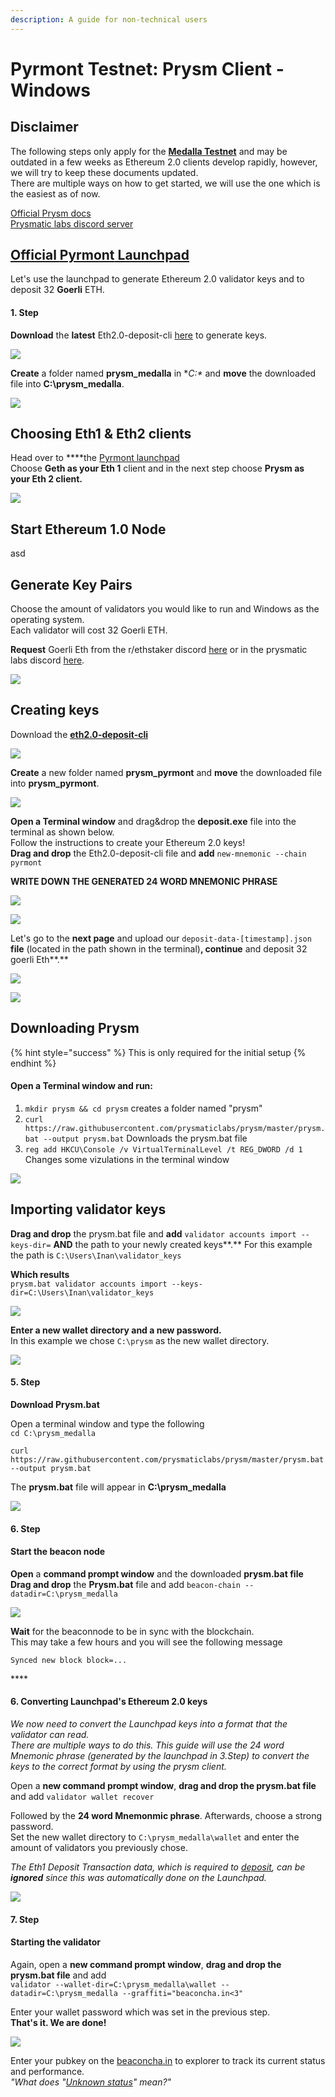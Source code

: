 ```yaml
---
description: A guide for non-technical users
---
```


# Pyrmont Testnet: Prysm Client - Windows

## Disclaimer

The following steps only apply for the [**Medalla Testnet**](https://beaconcha.in/) and may be outdated in a few weeks as Ethereum 2.0 clients develop rapidly, however, we will try to keep these documents updated.  
There are multiple ways on how to get started, we will use the one which is the easiest as of now.    
  
[Official Prysm docs](https://docs.prylabs.network/docs/getting-started)  
[Prysmatic labs discord server](https://discord.gg/wJW7Rjk)

## [Official **Pyrmont** Launchpad](https://pyrmont.launchpad.ethereum.org/)

Let's use the launchpad to generate Ethereum 2.0 validator keys and to deposit 32 **Goerli** ETH.

#### 1. Step

**Download** the **latest** Eth2.0-deposit-cli [here](https://github.com/ethereum/eth2.0-deposit-cli/releases/) to generate keys.

![](../../.gitbook/assets/image%20%28153%29.png)

**Create** a folder named **prysm\_medalla** in **C:\** and **move** the downloaded file into **C:\prysm\_medalla**.

![](../../.gitbook/assets/2020-08-05_11-39-50.gif)

##  **Choosing Eth1 & Eth2 clients**

Head over to ****the [Pyrmont launchpad](https://pyrmont.launchpad.ethereum.org/)  
Choose **Geth as your Eth 1** client and in the next step choose **Prysm as your Eth 2 client.**

![](../../.gitbook/assets/image%20%28184%29.png)

## **Start Ethereum 1.0 Node**

asd

## **Generate Key Pairs**

Choose the amount of validators you would like to run and Windows as the operating system.  
Each validator will cost 32 Goerli ETH.  
  
**Request** Goerli Eth from the r/ethstaker discord [here](https://discord.gg/3fAHvPD) or in the prysmatic labs discord [here](https://discord.gg/gmSMfrF).

![](../../.gitbook/assets/image%20%28158%29.png)

## Creating keys

Download the [**eth2.0-deposit-cli**](https://github.com/ethereum/eth2.0-deposit-cli)

![](../../.gitbook/assets/image%20%28186%29.png)

**Create** a new folder named **prysm\_pyrmont** and **move** the downloaded file into **prysm\_pyrmont**.

![](../../.gitbook/assets/2020-11-18_12-02-09.gif)



**Open a Terminal window** and drag&drop the **deposit.exe** file into the terminal as shown below.  
Follow the instructions to create your Ethereum 2.0 keys!  
**Drag and drop** the Eth2.0-deposit-cli file and **add** `new-mnemonic --chain pyrmont`

**WRITE DOWN THE GENERATED 24 WORD MNEMONIC PHRASE** 

![](../../.gitbook/assets/2020-11-18_12-17-59.gif)

![](../../.gitbook/assets/grafik%20%286%29.png)

Let's go to the **next page** and upload our `deposit-data-[timestamp].json` **file** \(located in the path shown in the terminal\)**, continue** and deposit 32 goerli Eth**.**  


![](../../.gitbook/assets/2020-08-05_12-34-29.gif)

![](../../.gitbook/assets/grafik%20%283%29.png)

## Downloading Prysm

{% hint style="success" %}
This is only required for the initial setup
{% endhint %}

#### Open a Terminal window and run: 

1.  `mkdir prysm && cd prysm`  creates a folder named "prysm" 
2. `curl https://raw.githubusercontent.com/prysmaticlabs/prysm/master/prysm.bat --output prysm.bat` Downloads the prysm.bat file 
3. `reg add HKCU\Console /v VirtualTerminalLevel /t REG_DWORD /d 1` Changes some vizulations in the terminal window

![](../../.gitbook/assets/grafik%20%284%29.png)

## Importing validator keys 

**Drag and drop** the prysm.bat file and **add** `validator accounts import --keys-dir=` **AND** the path to your newly created keys**.** For this example the path is `C:\Users\Inan\validator_keys`

**Which results**   
`prysm.bat validator accounts import --keys-dir=C:\Users\Inan\validator_keys`

![](../../.gitbook/assets/2020-11-19_12-10-45.gif)

**Enter a new wallet directory and a new password.**   
In this example we chose `C:\prysm` as the new wallet directory.

![](../../.gitbook/assets/grafik.png)



#### **5. Step**

**Download Prysm.bat**  
  
Open a terminal window and type the following  
`cd C:\prysm_medalla`  
  
`curl https://raw.githubusercontent.com/prysmaticlabs/prysm/master/prysm.bat --output prysm.bat`

The **prysm.bat** file will appear in **C:\prysm\_medalla**

![](../../.gitbook/assets/prysmbatdownload%20%281%29.png)

#### 6. Step

#### Start the beacon node

**Open** a **command prompt window** and the downloaded **prysm.bat file  
Drag and drop** the **Prysm.bat** file and add `beacon-chain --datadir=C:\prysm_medalla`

![](../../.gitbook/assets/2020-08-05_13-11-27.gif)

**Wait** for the beaconnode to be in sync with the blockchain.   
This may take a few hours and you will see the following message  
  
`Synced new block block=...`

\*\*\*\*

#### **6. Converting Launchpad's Ethereum 2.0 keys** 

_We now need to convert the Launchpad keys into a format that the validator can read.   
There are multiple ways to do this. This guide will use the 24 word Mnemonic phrase \(generated by the launchpad in 3.Step\) to convert the keys to the correct format by using the prysm client._  
  
Open a **new command prompt window**, **drag and drop the prysm.bat file** and add `validator wallet recover`

Followed by the **24 word Mnemonmic phrase**. Afterwards, choose a strong password.  
Set the new wallet directory to `C:\prysm_medalla\wallet` and enter the amount of validators you previously chose.   
  
_The Eth1 Deposit Transaction data, which is required to_ [_deposit_](https://kb.beaconcha.in/ethereum-2.0-and-depositing-process/depositing-to-ethereum-2.0#create-eth-2-0-keys)_, can be **ignored** since this was automatically done on the Launchpad._

![](../../.gitbook/assets/image%20%28154%29.png)

#### 7. Step

#### Starting the validator

Again, open a **new command prompt window**, **drag and drop the prysm.bat file** and add   
`validator --wallet-dir=C:\prysm_medalla\wallet --datadir=C:\prysm_medalla --graffiti="beaconcha.in<3"`

Enter your wallet password which was set in the previous step.   
**That's it. We are done!**

![](../../.gitbook/assets/validator.png)

Enter your pubkey on the [beaconcha.in](https://beaconcha.in/) to explorer to track its current status and performance.  
_"What does "_[_Unknown status_](https://kb.beaconcha.in/ethereum-2.0-and-depositing-process)_" mean?"_ 

